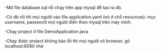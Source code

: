 -Mở file database.sql rồi chạy trên app mysql để tạo ra db.

-Có db rồi thì mọi người vào file application.yaml (nó ở chỗ resources): mục username, password mọi người điền theo mysql trên máy mình.

-Chạy project ở file DemoApplication.java

-Chạy được project không báo lỗi thì mọi người vô browser, gõ localhost:8080 nhé
